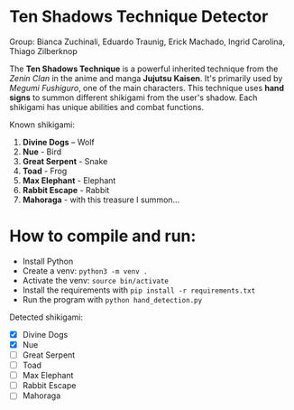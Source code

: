 # Ten Shadows Technique Detector
Group: Bianca Zuchinali, Eduardo Traunig, Erick Machado, Ingrid Carolina, Thiago Zilberknop

The **Ten Shadows Technique** is a powerful inherited technique from the *Zenin Clan* in the anime and manga **Jujutsu Kaisen**. It's primarily used by *Megumi Fushiguro*, one of the main characters. This technique uses **hand signs** to summon different shikigami from the user's shadow. Each shikigami has unique abilities and combat functions.

Known shikigami:
1. **Divine Dogs** – Wolf
2. **Nue** - Bird
3. **Great Serpent** - Snake
4. **Toad** - Frog
5. **Max Elephant** - Elephant
6. **Rabbit Escape** - Rabbit
7. **Mahoraga** - with this treasure I summon...

# How to compile and run:

- Install Python
- Create a venv: `python3 -m venv .`
- Activate the venv: `source bin/activate`
- Install the requirements with `pip install -r requirements.txt`
- Run the program with `python hand_detection.py`

Detected shikigami:
- [x] Divine Dogs
- [x] Nue
- [ ] Great Serpent
- [ ] Toad
- [ ] Max Elephant
- [ ] Rabbit Escape
- [ ] Mahoraga